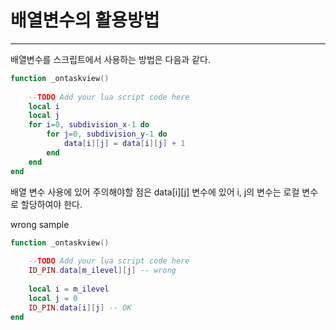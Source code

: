 # 배열변수의 활용방법

---

배열변수를 스크립트에서 사용하는 방법은 다음과 같다.

```lua
function _ontaskview()
	
	--TODO Add your lua script code here
	local i
	local j
	for i=0, subdivision_x-1 do
		for j=0, subdivision_y-1 do
			data[i][j] = data[i][j] + 1
		end
	end
end
```

배열 변수 사용에 있어 주의해야할 점은 data\[i\]\[j\] 변수에 있어 i, j의 변수는 로컬 변수로 할당하여야 한다. 



wrong sample

```lua
function _ontaskview()
	
	--TODO Add your lua script code here
	ID_PIN.data[m_ilevel][j] -- wrong
	
	local i = m_ilevel
	local j = 0
	ID_PIN.data[i][j] -- OK
end
```



